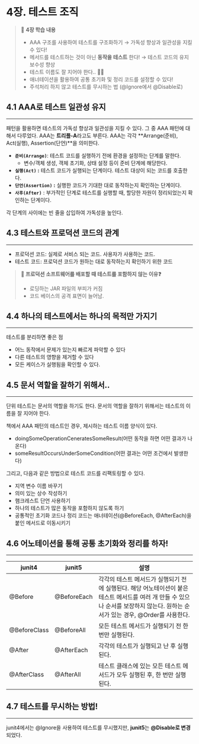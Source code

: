 
# 4장. 테스트 조직
>📝 **4장 학습 내용**
>
>- AAA 구조를 사용하여 테스트를 구조화하기 → 가독성 향상과 일관성을 지킬 수 있다!
>- 메서드를 테스트하는 것이 아닌 **동작을 테스트** 한다! → 테스트 코드의 유지 보수성 향상
>- 테스트 이름도 잘 지어야 한다.. 🥹🥹
>- 애너테이션을 활용하여 공통 초기화 및 정리 코드를 설정할 수 있다!
>- 주석처리 하지 않고 테스트를 무시하는 법 (@Ignore에서 @Disable로)


## 4.1 AAA로 테스트 일관성 유지

---

패턴을 활용하면 테스트의 가독성 향상과 일관성을 지킬 수 있다. 그 중 AAA 패턴에 대해서 다루었다. AAA는 **트리플-A**라고도 부른다. AAA는 각각 **Arrange(준비), Act(실행), Assertion(단언)**을 의미한다.

- **`준비(Arrange)`**: 테스트 코드를 실행하기 전에 환경을 설정하는 단계를 말한다.
    - 변수/객체 생성, 객체 초기화, 상태 설정 등이 준비 단계에 해당한다.
- **`실행(Act)` :** 테스트 코드가 실행되는 단계이다. 테스트 대상이 되는 코드를 호출한다.
- **`단언(Assertion)` :** 실행한 코드가 기대한 대로 동작하는지 확인하는 단계이다.
- **`사후(After)`** : 부가적인 단계로 테스트를 실행할 때, 할당한 자원이 정리되었는지 확인하는 단계이다.

각 단계의 사이에는 빈 줄을 삽입하여 가독성을 높인다.


## 4.3 테스트와 프로덕션 코드의 관계

---

- 프로덕션 코드: 실제로 서비스 되는 코드. 사용자가 사용하는 코드.
- 테스트 코드: 프로덕션 코드가 원하는 대로 동작하는지 확인하기 위한 코드



>**🤔 프로덕션 소프트웨어를 배포할 때 테스트를 포함하지 않는 이유❓**
>
>- 로딩하는 JAR 파일의 부피가 커짐
>- 코드 베이스의 공격 표면이 늘어남.

## 4.4 하나의 테스트에서는 하나의 목적만 가지기

---

테스트를 분리하면 좋은 점

- 어느 동작에서 문제가 있는지 빠르게 파악할 수 있다
- 다른 테스트의 영향을 제거할 수 있다
- 모든 케이스가 실행됨을 확인할 수 있다.

## 4.5 문서 역할을 잘하기 위해서..

---

단위 테스트는 문서의 역할을 하기도 한다. 문서의 역할을 잘하기 위해서는 테스트의 이름을 잘 지어야 한다.

책에서 AAA 패턴의 테스트인 경우, 제시하는 테스트 이름 양식이 있다.

- doingSomeOperationCeneratesSomeResult(어떤 동작을 하면 어떤 결과가 나온다)
- someResultOccursUnderSomeCondition(어떤 결과는 어떤 조건에서 발생한다)

그리고, 다음과 같은 방법으로 테스트 코드를 리팩토링할 수 있다.

- 지역 변수 이름 바꾸기
- 의미 있는 상수 작성하기
- 햄크레스트 단언 사용하기
- 하나의 테스트가 많은 동작을 포함하지 않도록 하기
- 공통적인 초기화 코드나 정리 코드는 애너테이션(@BeforeEach, @AfterEach)을 붙인 메서드로 이동시키기

## 4.6 어노테이션을 통해 공통 초기화와 정리를 하자!

---

| **junit4** | **junit5** | **설명** |
| --- | --- | --- |
| @Before | @BeforeEach | 각각의 테스트 메서드가 실행되기 전에 실행된다. 해당 어노테이션이 붙은 테스트 메서드를 여러 개 만들 수 있으나 순서를 보장하지 않는다. 원하는 순서가 있는 경우, @Order를 사용한다.  |
| @BeforeClass | @BeforeAll | 모든 테스트 메서드가 실행되기 전 한번만 실행된다. |
| @After | @AfterEach | 각각의 테스트가 실행되고 난 후 실행된다. |
| @AfterClass | @AfterAll | 테스트 클래스에 있는 모든 테스트 메서드가 모두 실행된 후, 한 번만 실행된다. |

## 4.7 테스트를 무시하는 방법!

---

junit4에서는 @Ignore을 사용하여 테스트를 무시했지만, **junit5**는 **@Disable로 변경**되었다.